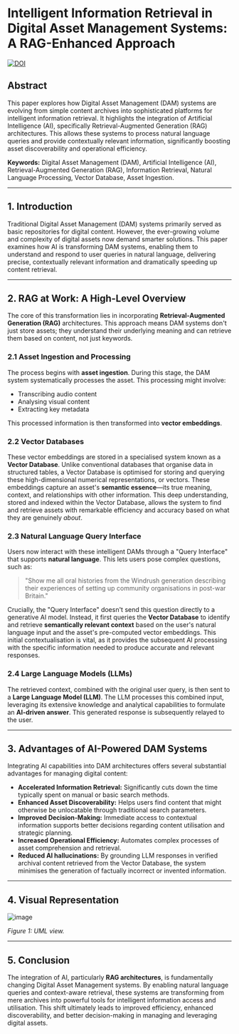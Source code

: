 # Intelligent Information Retrieval in Digital Asset Management Systems: A RAG-Enhanced Approach

[![DOI](https://zenodo.org/badge/DOI/10.5281/zenodo.15648392.svg)](https://doi.org/10.5281/zenodo.15648392)

## Abstract

This paper explores how Digital Asset Management (DAM) systems are evolving from simple content archives into sophisticated platforms for intelligent information retrieval. It highlights the integration of Artificial Intelligence (AI), specifically Retrieval-Augmented Generation (RAG) architectures. This allows these systems to process natural language queries and provide contextually relevant information, significantly boosting asset discoverability and operational efficiency.

**Keywords:** Digital Asset Management (DAM), Artificial Intelligence (AI), Retrieval-Augmented Generation (RAG), Information Retrieval, Natural Language Processing, Vector Database, Asset Ingestion.

---

## 1. Introduction

Traditional Digital Asset Management (DAM) systems primarily served as basic repositories for digital content. However, the ever-growing volume and complexity of digital assets now demand smarter solutions. This paper examines how AI is transforming DAM systems, enabling them to understand and respond to user queries in natural language, delivering precise, contextually relevant information and dramatically speeding up content retrieval.

---

## 2. RAG at Work: A High-Level Overview

The core of this transformation lies in incorporating **Retrieval-Augmented Generation (RAG)** architectures. This approach means DAM systems don't just store assets; they understand their underlying meaning and can retrieve them based on content, not just keywords.

### 2.1 Asset Ingestion and Processing

The process begins with **asset ingestion**. During this stage, the DAM system systematically processes the asset. This processing might involve:

* Transcribing audio content
* Analysing visual content
* Extracting key metadata

This processed information is then transformed into **vector embeddings**.

### 2.2 Vector Databases

These vector embeddings are stored in a specialised system known as a **Vector Database**. Unlike conventional databases that organise data in structured tables, a Vector Database is optimised for storing and querying these high-dimensional numerical representations, or vectors. These embeddings capture an asset's **semantic essence**—its true meaning, context, and relationships with other information. This deep understanding, stored and indexed within the Vector Database, allows the system to find and retrieve assets with remarkable efficiency and accuracy based on what they are genuinely *about*.

### 2.3 Natural Language Query Interface

Users now interact with these intelligent DAMs through a "Query Interface" that supports **natural language**. This lets users pose complex questions, such as:

> "Show me all oral histories from the Windrush generation describing their experiences of setting up community organisations in post-war Britain."

Crucially, the "Query Interface" doesn't send this question directly to a generative AI model. Instead, it first queries the **Vector Database** to identify and retrieve **semantically relevant context** based on the user's natural language input and the asset's pre-computed vector embeddings. This initial contextualisation is vital, as it provides the subsequent AI processing with the specific information needed to produce accurate and relevant responses.

### 2.4 Large Language Models (LLMs)

The retrieved context, combined with the original user query, is then sent to a **Large Language Model (LLM)**. The LLM processes this combined input, leveraging its extensive knowledge and analytical capabilities to formulate an **AI-driven answer**. This generated response is subsequently relayed to the user.

---

## 3. Advantages of AI-Powered DAM Systems

Integrating AI capabilities into DAM architectures offers several substantial advantages for managing digital content:

* **Accelerated Information Retrieval:** Significantly cuts down the time typically spent on manual or basic search methods.
* **Enhanced Asset Discoverability:** Helps users find content that might otherwise be unlocatable through traditional search parameters.
* **Improved Decision-Making:** Immediate access to contextual information supports better decisions regarding content utilisation and strategic planning.
* **Increased Operational Efficiency:** Automates complex processes of asset comprehension and retrieval.
* **Reduced AI hallucinations:** By grounding LLM responses in verified archival content retrieved from the Vector Database, the system minimises the generation of factually incorrect or invented information.

---

## 4. Visual Representation

![image](https://github.com/user-attachments/assets/d2de6395-85a4-47b7-b11c-ae02344b4c40)


*Figure 1: UML view.*

---

## 5. Conclusion

The integration of AI, particularly **RAG architectures**, is fundamentally changing Digital Asset Management systems. By enabling natural language queries and context-aware retrieval, these systems are transforming from mere archives into powerful tools for intelligent information access and utilisation. This shift ultimately leads to improved efficiency, enhanced discoverability, and better decision-making in managing and leveraging digital assets.
